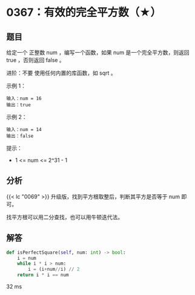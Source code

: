 # 0367：有效的完全平方数（★）



## 题目

给定一个 正整数 num ，编写一个函数，如果 num 是一个完全平方数，则返回 true ，否则返回 false 。

进阶：不要 使用任何内置的库函数，如 sqrt 。

 
示例 1：

    输入：num = 16
    输出：true

示例 2：
    
    输入：num = 14
    输出：false
 
 提示： 
 - 1 <= num <= 2^31 - 1
 
## 分析

{{< lc "0069" >}} 升级版，找到平方根取整后，判断其平方是否等于 num 即可。

找平方根可以用二分查找，也可以用牛顿迭代法。

## 解答

```python
def isPerfectSquare(self, num: int) -> bool:
    i = num
    while i * i > num:
        i = (i+num//i) // 2
    return i * i == num
```
32 ms

